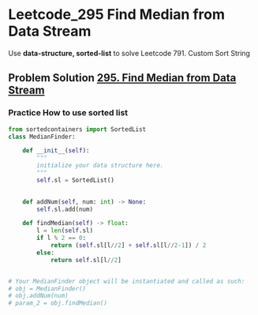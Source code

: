 # Leetcode_295 Find Median from Data Stream



Use **data-structure, sorted-list** to solve Leetcode 791. Custom Sort String
<!--more-->



## Problem Solution [295. Find Median from Data Stream](https://leetcode.com/problems/find-median-from-data-stream/)


### Practice How to use sorted list

```python
from sortedcontainers import SortedList
class MedianFinder:

    def __init__(self):
        """
        initialize your data structure here.
        """
        self.sl = SortedList()
        

    def addNum(self, num: int) -> None:
        self.sl.add(num)

    def findMedian(self) -> float:
        l = len(self.sl)
        if l % 2 == 0:
            return (self.sl[l//2] + self.sl[l//2-1]) / 2
        else:
            return self.sl[l//2]


# Your MedianFinder object will be instantiated and called as such:
# obj = MedianFinder()
# obj.addNum(num)
# param_2 = obj.findMedian()
```
